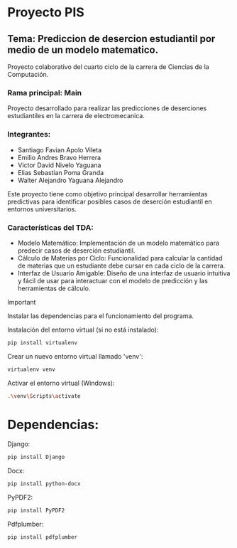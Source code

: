 # Proyecto PIS

## Tema: Prediccion de desercion estudiantil por medio de un modelo matematico.
Proyecto colaborativo del cuarto ciclo de la carrera de Ciencias de la Computación.
### Rama principal: Main
Proyecto desarrollado para realizar las predicciones de deserciones estudiantiles en la carrera de electromecanica.

### Integrantes:

- Santiago Favian Apolo Vileta
- Emilio Andres Bravo Herrera
- Victor David Nivelo Yaguana
- Elias Sebastian Poma Granda
- Walter Alejandro Yaguana Alejandro

Este proyecto tiene como objetivo principal desarrollar herramientas predictivas para identificar posibles casos de deserción estudiantil en entornos universitarios.

### Características del TDA:
- Modelo Matemático: Implementación de un modelo matemático para predecir casos de deserción estudiantil.
- Cálculo de Materias por Ciclo: Funcionalidad para calcular la cantidad de materias que un estudiante debe cursar en cada ciclo de la carrera.
- Interfaz de Usuario Amigable: Diseño de una interfaz de usuario intuitiva y fácil de usar para interactuar con el modelo de predicción y las herramientas de cálculo.


> [!IMPORTANT]
> Instalar las dependencias para el funcionamiento del programa.

Instalación del entorno virtual (si no está instalado):
```bash
pip install virtualenv
```

Crear un nuevo entorno virtual llamado 'venv':
```bash
virtualenv venv
```

Activar el entorno virtual (Windows):
```bash
.\venv\Scripts\activate
```
# Dependencias:

Django:
```bash
pip install Django
```
Docx:
```bash
pip install python-docx
```
PyPDF2:
```bash
pip install PyPDF2
```
Pdfplumber:
```bash
pip install pdfplumber
```

